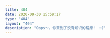 ```yaml
---
title: 404
date: 2020-09-30 15:59:17
type: "404"
layout: "404"
description: "Oops～，你来到了没有知识的荒原！ :("
---
```

